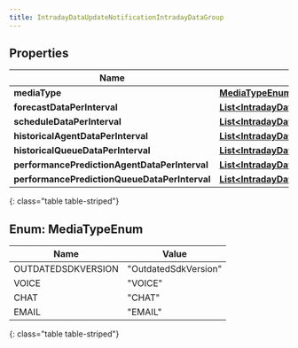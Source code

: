 ```yaml
---
title: IntradayDataUpdateNotificationIntradayDataGroup
---
```


## Properties

| Name | Type | Description | Notes |
| ------------ | ------------- | ------------- | ------------- |
| **mediaType** | [**MediaTypeEnum**](#MediaTypeEnum) |  |  [optional] |
| **forecastDataPerInterval** | [**List&lt;IntradayDataUpdateNotificationForecastDataPerInterval&gt;**](IntradayDataUpdateNotificationForecastDataPerInterval.html) |  |  [optional] |
| **scheduleDataPerInterval** | [**List&lt;IntradayDataUpdateNotificationScheduleDataPerInterval&gt;**](IntradayDataUpdateNotificationScheduleDataPerInterval.html) |  |  [optional] |
| **historicalAgentDataPerInterval** | [**List&lt;IntradayDataUpdateNotificationHistoricalAgentDataPerInterval&gt;**](IntradayDataUpdateNotificationHistoricalAgentDataPerInterval.html) |  |  [optional] |
| **historicalQueueDataPerInterval** | [**List&lt;IntradayDataUpdateNotificationHistoricalQueueDataPerInterval&gt;**](IntradayDataUpdateNotificationHistoricalQueueDataPerInterval.html) |  |  [optional] |
| **performancePredictionAgentDataPerInterval** | [**List&lt;IntradayDataUpdateNotificationPerformancePredictionAgentDataPerInterval&gt;**](IntradayDataUpdateNotificationPerformancePredictionAgentDataPerInterval.html) |  |  [optional] |
| **performancePredictionQueueDataPerInterval** | [**List&lt;IntradayDataUpdateNotificationPerformancePredictionQueueDataPerInterval&gt;**](IntradayDataUpdateNotificationPerformancePredictionQueueDataPerInterval.html) |  |  [optional] |
{: class="table table-striped"}


<a name="MediaTypeEnum"></a>

## Enum: MediaTypeEnum

| Name | Value |
| ---- | ----- |
| OUTDATEDSDKVERSION | &quot;OutdatedSdkVersion&quot; |
| VOICE | &quot;VOICE&quot; |
| CHAT | &quot;CHAT&quot; |
| EMAIL | &quot;EMAIL&quot; |
{: class="table table-striped"}


